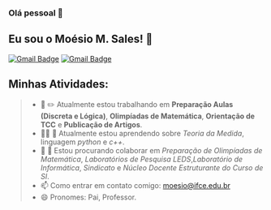 ### Olá pessoal 👋

 ## Eu sou o Moésio M. Sales! 🐧

[![Gmail Badge](https://img.shields.io/badge/-moesio@ifce.edu.br-c14438?style=flat-square&logo=Gmail&logoColor=white&link=mailto:moesio@ifce.edu.br)](mailto:moesio@ifce.edu.br) [![Gmail Badge](https://img.shields.io/badge/-moesiom@gmail.com-c14438?style=flat-square&logo=Gmail&logoColor=white&link=mailto:moesiom@gmail.com)](mailto:moesiom@gmail.com)

 

 ## Minhas Atividades:

> - :school: :pencil2: Atualmente estou trabalhando em **Preparação Aulas (Discreta e Lógica)**, **Olimpíadas de Matemática**, **Orientação de TCC** e  **Publicação de Artigos**.
> - :man_student: :telescope: Atualmente estou aprendendo sobre *Teoria da Medida*, linguagem *python* e *c++*.
> - :school_satchel: :busts_in_silhouette:  Estou procurando colaborar em *Preparação de Olimpíadas de Matemática*, *Laboratórios de Pesquisa LEDS*,*Laboratório de Informática*, *Sindicato* e *Núcleo Docente Estruturante do Curso de SI*.
> - 📫 Como entrar em contato comigo: moesio@ifce.edu.br
> - 😄 Pronomes: Pai, Professor.

